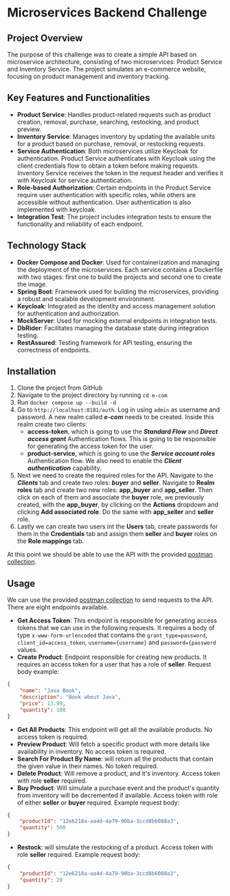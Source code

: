 # Microservices Backend Challenge

## Project Overview

The purpose of this challenge was to create a simple API based on microservice 
architecture, consisting of two microservices: Product Service and Inventory 
Service. The project simulates an e-commerce website, focusing on product management 
and inventory tracking.

## Key Features and Functionalities

- **Product Service**: Handles product-related requests such as product creation, 
removal, purchase, searching, restocking, and product preview.
- **Inventory Service**: Manages inventory by updating the available units 
for a product based on purchase, removal, or restocking requests.
- **Service Authentication**: Both microservices utilize Keycloak for authentication. 
Product Service authenticates with Keycloak using the client credentials flow to obtain 
a token before making requests. Inventory Service receives the token in the request 
header and verifies it with Keycloak for service authentication.
- **Role-based Authorization**: Certain endpoints in the Product Service require user 
authentication with specific roles, while others are accessible without authentication.
User authentication is also implemented with keycloak.
- **Integration Test**: The project includes integration tests to ensure the functionality 
and reliability of each endpoint.

## Technology Stack

- **Docker Compose and Docker**: Used for containerization and managing the deployment 
of the microservices. Each service contains a Dockerfile with two stages: first one to build
the projects and second one to create the image.
- **Spring Boot**: Framework used for building the microservices, providing a robust 
and scalable development environment.
- **Keycloak**: Integrated as the identity and access management solution for authentication 
and authorization.
- **MockServer**: Used for mocking external endpoints in integration tests.
- **DbRider**: Facilitates managing the database state during integration testing.
- **RestAssured**: Testing framework for API testing, ensuring the correctness of endpoints.

## Installation

1. Clone the project from GitHub
2. Navigate to the project directory by running `cd e-com`
3. Run `docker compose up --build -d`
4. Go to `http://localhost:8181/auth`. Log in using `admin` as username and password.
A new realm called **_e-com_** needs to be created. Inside this realm create two clients: 
   - **access-token**, which is going to use the **_Standard Flow_** and **_Direct access grant_** 
   Authentication flows. This is going to be responsible for generating the access token for
   the user.
   - **product-service**, which is going to use the **_Service account roles_** Authentication flow.
   We also need to enable the **_Client authentication_** capability.
5. Next we need to create the required roles for the API. Navigate to the **_Clients_** tab
and create two roles: **_buyer_** and **__seller__**. Navigate to **__Realm roles__** tab and create
two new roles: **__app_buyer__** and **__app_seller__**. Then click on each of them and associate 
the **__buyer__** role, we previously created, with the **__app_buyer__**, by clicking on the 
**__Actions__** dropdown and clicking **__Add associated role__**. Do the same with **__app_seller__**
and **__seller__** role.
6. Lastly we can create two users int the **__Users__** tab, create passwords for them in the
**__Credentials__** tab and assign them **__seller__** and **__buyer__** roles on the 
**__Role mappings__** tab.

At this point we should be able to use the API with the provided [postman collection](./e-com.postman_collection.json).

## Usage

We can use the provided [postman collection](./e-com.postman_collection.json) to send requests to the API.
There are eight endpoints available.
- **Get Access Token**: This endpoint is responsible for generating access tokens that we can
use in the following requests. It requires a body of type `x-www-form-urlencoded` that contains
the `grant_type=password`, `client_id=access_token`, `username={username}` and `password={password`
values.
- **Create Product**: Endpoint responsible for creating new products. It requires an access token
for a user that has a role of **__seller__**. Request body example:
```json
{
    "name": "Java Book",
    "description": "Book about Java",
    "price": 13.99,
    "quantity": 100
}
```
- **Get All Products**: This endpoint will get all the available products. No access token is required.
- **Preview Product**: Will fetch a specific product with more details like availability in inventory.
No access token is required.
- **Search For Product By Name**: will return all the products that contain the given value in their names.
No token required.
- **Delete Product**: Will remove a product, and it's inventory. Access token with role **__seller__**
required.
- **Buy Product**: Will simulate a purchase event and the product's quantity from inventory will be
decremented if available. Access token with role of either **__seller__** or **__buyer__** required. 
Example request body:
```json
{
    "productId": "12e6218a-aa4d-4a79-90ba-3ccd8b6088a3",
    "quantity": 500
}
```
- **Restock**: will simulate the restocking of a product. Access token with role **__seller__**
  required. Example request body:
```json
{
    "productId": "12e6218a-aa4d-4a79-90ba-3ccd8b6088a3",
    "quantity": 20
}
```